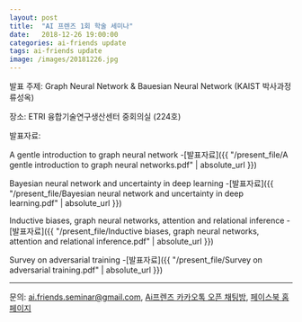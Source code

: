 ```yaml
---
layout: post
title:  "AI 프렌즈 1회 학술 세미나"
date:   2018-12-26 19:00:00
categories: ai-friends update
tags: ai-friends update
image: /images/20181226.jpg
---
```


발표 주제: Graph Neural Network & Bauesian Neural Network (KAIST 박사과정 류성옥)

장소: ETRI 융합기술연구생산센터 중회의실 (224호)



발표자료:

A gentle introduction to graph neural network
  -[발표자료]({{ "/present_file/A gentle introduction to graph neural networks.pdf" | absolute_url }})

Bayesian neural network and uncertainty in deep learning
  -[발표자료]({{ "/present_file/Bayesian neural network and uncertainty in deep learning.pdf" | absolute_url }})

Inductive biases, graph neural networks, attention and relational inference
  -[발표자료]({{ "/present_file/Inductive biases, graph neural networks, attention and relational inference.pdf" | absolute_url }})

Survey on adversarial training
  -[발표자료]({{ "/present_file/Survey on adversarial training.pdf" | absolute_url }})







***

문의: ai.friends.seminar@gmail.com,
[Ai프렌즈 카카오톡 오픈 채팅방][kakao_ai],
[페이스북 홈페이지][facebook_ai]

[kakao_ai]:     https://open.kakao.com/o/ggewxi2
[facebook_ai]:  https://www.facebook.com/groups/aifriend/
